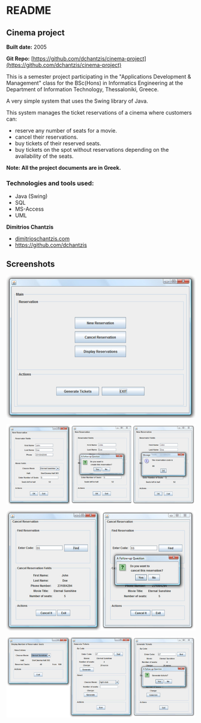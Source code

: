 # README

## Cinema project
**Built date:** 2005

**Git Repo:** [https://github.com/dchantzis/cinema-project](https://github.com/dchantzis/cinema-project)

This is a semester project participating in the "Applications Development & Management" class for the BSc(Hons) in Informatics Engineering at the Department of Information Technology, Thessaloniki, Greece.

A very simple system that uses the Swing library of Java.

This system manages the ticket reservations of a cinema where customers can:
- reserve any number of seats for a movie.
- cancel their reservations.
- buy tickets of their reserved seats.
- buy tickets on the spot without reservations depending on the availability of the seats.

**Note: All the project documents are in Greek.**

### Technologies and tools used:

* Java (Swing)
* SQL
* MS-Access
* UML

**Dimitrios Chantzis**
- [dimitrioschantzis.com](http://www.dimitrioschantzis.com)
- <https://github.com/dchantzis>

## Screenshots
![Image 1](https://raw.githubusercontent.com/dchantzis/cinema-project/master/screenshots/screenshot-1.jpg)

![Image 2](https://raw.githubusercontent.com/dchantzis/cinema-project/master/screenshots/screenshot-2.jpg)

![Image 3](https://raw.githubusercontent.com/dchantzis/cinema-project/master/screenshots/screenshot-3.jpg)

![Image 4](https://raw.githubusercontent.com/dchantzis/cinema-project/master/screenshots/screenshot-4.jpg)

